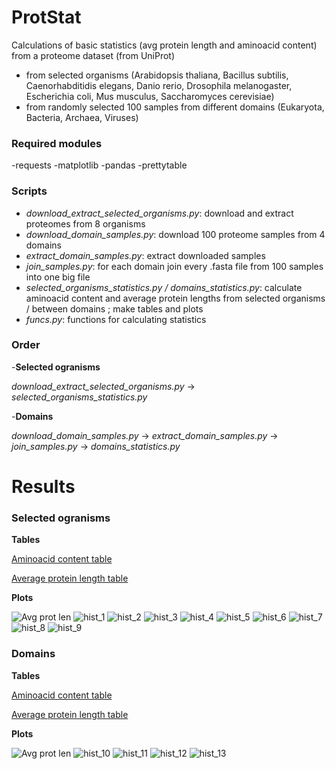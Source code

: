# ProtStat
Calculations of basic statistics (avg protein length and aminoacid content) from a proteome dataset (from UniProt)
- from selected organisms (Arabidopsis thaliana, Bacillus subtilis, Caenorhabditidis elegans, Danio rerio, Drosophila melanogaster, Escherichia coli, Mus musculus, Saccharomyces cerevisiae)
- from randomly selected 100 samples from different domains (Eukaryota, Bacteria, Archaea, Viruses)

### Required modules
-requests
-matplotlib
-pandas
-prettytable


### Scripts
- *download_extract_selected_organisms.py*: download and extract proteomes from 8 organisms
- *download_domain_samples.py*: download 100 proteome samples from 4 domains
- *extract_domain_samples.py*: extract downloaded samples
- *join_samples.py*: for each domain join every .fasta file from 100 samples into one big file 
- *selected_organisms_statistics.py / domains_statistics.py*: calculate aminoacid content and average protein lengths from selected organisms / between domains ; make tables and plots
- *funcs.py*: functions for calculating statistics

### Order
-**Selected ogranisms** 

*download_extract_selected_organisms.py* -> *selected_organisms_statistics.py*

-**Domains** 

*download_domain_samples.py* -> *extract_domain_samples.py* -> *join_samples.py* -> *domains_statistics.py*


# Results

### Selected ogranisms

**Tables**

[Aminoacid content table](tables/selected_organisms_aa_cont.txt)

[Average protein length table](tables/selected_organisms_avg_prot_len.txt)

**Plots**

![Avg prot len](plots/selected_organisms_avg_prot_len.png)
![hist_1](plots/histogram_prot_lengths_Arabidopsis.png)
![hist_2](plots/histogram_prot_lengths_Bacillus.png)
![hist_3](plots/histogram_prot_lengths_Caenorhabditis.png)
![hist_4](plots/histogram_prot_lengths_Danio.png)
![hist_5](plots/histogram_prot_lengths_Drosophila.png)
![hist_6](plots/histogram_prot_lengths_Escherichia.png)
![hist_7](plots/histogram_prot_lengths_Homo.png)
![hist_8](plots/histogram_prot_lengths_Mus.png)
![hist_9](plots/histogram_prot_lengths_Saccharomyces.png)

### Domains

**Tables**

[Aminoacid content table](tables/domains_aa_cont.txt)

[Average protein length table](tables/domains_avg_prot_len.txt)

**Plots**

![Avg prot len](plots/domains_avg_prot_len.png)
![hist_10](plots/histogram_prot_lengths_Archaea.png)
![hist_11](plots/histogram_prot_lengths_Bacteria.png)
![hist_12](plots/histogram_prot_lengths_Eukaryota.png)
![hist_13](plots/histogram_prot_lengths_Viruses.png)


